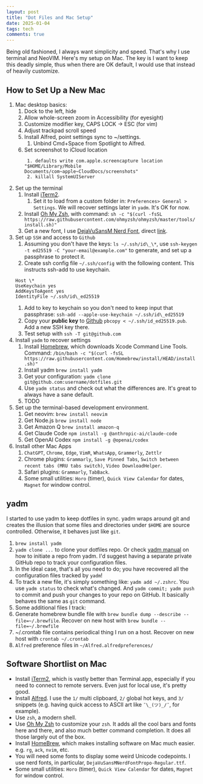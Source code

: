```yaml
---
layout: post
title: "Dot Files and Mac Setup"
date: 2025-01-04
tags: tech 
comments: true
---
```


Being old fashioned, I always want simplicity and speed. That's why I use terminal and NeoVIM. Here's my setup on Mac. The key is I want to keep this deadly simple, thus when there are OK default, I would use that instead of heavily customize.

## How to Set Up a New Mac

1. Mac desktop basics:
    1. Dock to the left, hide
    2. Allow whole-screen zoom in Accessibility (for eyesight)
    3. Customize modifier key, CAPS LOCK -> ESC (for vim)
    4. Adjust trackpad scroll speed
    5. Install Alfred, point settings sync to ~/settings.
        1. Unbind Cmd+Space from Spotlight to Alfred.
    6. Set screenshot to iCloud location
       ```
        1. defaults write com.apple.screencapture location "$HOME/Library/Mobile Documents/com~apple~CloudDocs/screenshots"
        2. killall SystemUIServer
        ```
2. Set up the terminal
    1. Install [iTerm2](https://iterm2.com/).
        1. Set it to load from a custom folder in: `Preferences> General > Settings`. We will recover settings later in `yadm`. It's OK for now. 
    2. Install [Oh My Zsh](https://ohmyz.sh/), with command: `sh -c "$(curl -fsSL https://raw.githubusercontent.com/ohmyzsh/ohmyzsh/master/tools/install.sh)"`
    3. Get a new font, I use [DejaVuSansM Nerd Font](https://www.nerdfonts.com/font-downloads), direct [link](https://github.com/ryanoasis/nerd-fonts/releases/download/v3.4.0/DejaVuSansMono.zip).
3. Set up `SSH` and access to `Github`
    1. Assuming you don't have the keys: `ls ~/.ssh/id\_\*`, use `ssh-keygen -t ed25519 -C "your-email@example.com"` to generate, and set up a passphrase to protect it.
    2. Create ssh config file `~/.ssh/config` with the following content. This instructs ssh-add to use keychain.
    ```
    Host \*
    UseKeychain yes
    AddKeysToAgent yes
    IdentityFile ~/.ssh/id\_ed25519
    ```
    1. Add to key to keychain so you don't need to keep input that passphrase: `ssh-add --apple-use-keychain ~/.ssh/id\_ed25519`
    2. Copy your **public key** to [Github](https://github.com/settings/keys) `pbcopy < ~/.ssh/id_ed25519.pub`. Add a new SSH key there.
    3. Test setup with `ssh -T git@github.com`
4. Install `yadm` to recover settings
    1. Install [Homebrew](https://brew.sh/), which downloads Xcode Command Line Tools. Command: `/bin/bash -c "$(curl -fsSL https://raw.githubusercontent.com/Homebrew/install/HEAD/install.sh)"`
    2. Install yadm `brew install yadm`
    3. Get your configuration: `yadm clone git@github.com:username/dotfiles.git`
    4. Use `yadm status` and check out what the differences are. It's great to always have a sane default.
    5. TODO
5. Set up the terminal-based development environment. 
    1. Get neovim: `brew install neovim`
    2. Get Node.js `brew install node`
    3. Get Amazon Q `brew install amazon-q`
    4. Get Claude Code `npm install -g @anthropic-ai/claude-code`
    5. Get OpenAI Codex `npm install -g @openai/codex`
6. Install other Mac Apps
    1. `ChatGPT`, `Chrome`, `Edge`, `VimR`, `WhatsApp`, `Grammerly`, `Zettlr`
    2. Chrome plugins: `Grammarly`, `Save Pinned Tabs`, `Switch between recent tabs (MRU tabs switch)`, `Video DownloadHelper`.
    3. Safari plugins: `Grammarly`, `TabBack`. 
    7. Some small utilities: `Horo` (timer), `Quick View Calendar` for dates, `Magnet` for window control. 

## yadm

I started to use yadm to keep dotfiles in sync. yadm wraps around git and creates the illusion that some files and directories under `$HOME` are source controlled. Otherwise, it behaves just like `git`.

1. `brew install yadm`
2. `yadm clone ...` to clone your dotfiles repo. Or check [yadm manual](https://yadm.io/docs/getting_started) on how to initiate a repo from yadm. I'd suggest having a separate private GitHub repo to track your configuration files.
3. In the ideal case, that's all you need to do; you have recovered all the configuration files tracked by `yadm`!
4. To track a new file, it's simply something like: `yadm add ~/.zshrc`. You use `yadm status` to check what's changed. And `yadm commit; yadm push` to commit and push your changes to your repo on GitHub. It basically behaves the same as `git` command.
5. Some additional files I track:
  1. Generate homebrew bundle file with `brew bundle dump --describe --file=~/.brewfile`. Recover on new host with `brew bundle --file=~/.brewfile`
  2. ~/.crontab file contains periodical thing I run on a host. Recover on new host with `crontab ~/.crontab`
  3. `Alfred` preference files in `~/Alfred.alfredpreferences/`

## Software Shortlist on Mac

* Install [iTerm2](https://iterm2.com), which is vastly better than Terminal.app, especially if you need to connect to remote servers. Even just for local use, it's pretty good.
* Install [Alfred](https://www.alfredapp.com). I use the `1/` multi clipboard, `2/` global hot keys, and `3/` snippets (e.g. having quick access to ASCII art like `¯\_(ツ)_/¯`, for example).
* Use `zsh`, a modern shell.
* Use [Oh My Zsh](https://ohmyz.sh/) to customize your `zsh`. It adds all the cool bars and fonts here and there, and also much better command completion. It does all those largely out of the box.
* Install [HomeBrew](https://brew.sh/), which makes installing software on Mac much easier. e.g. `rg`, `ack`, `nvim`, etc.
* You will need some fonts to display some weird Unicode codepoints. I use nerd fonts, in particular, `DejaVuSansMNerdFontPropo-Regular.ttf`.
* Some small utilities: `Horo` (timer), `Quick View Calendar` for dates, `Magnet` for window control. 

